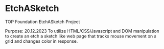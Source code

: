 # EtchASketch
TOP Foundation EtchASketch Project

Purpose: 
20.12.2023
To utilize HTML/CSS/Javascript and DOM manipulation to create an etch a sketch like web page that tracks mouse movement on a grid and changes color in response.